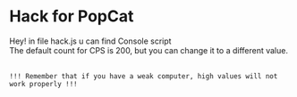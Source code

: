 # Hack for PopCat
Hey! in file hack.js u can find Console script </br>
The default count for CPS is 200, but you can change it to a different value. </br> </br>
```
!!! Remember that if you have a weak computer, high values will not work properly !!!
```
